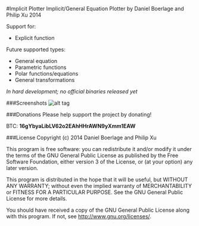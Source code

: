 #Implicit Plotter
Implicit/General Equation Plotter by Daniel Boerlage and Philip Xu  2014

Support for:
*	Explicit function

Future supported types:
*	General equation
*	Parametric functions
*	Polar functions/equations
*	General transformations

*In hard development; no official binaries released yet*

###Screenshots
![alt tag](https://raw.github.com/DanielBoerlage/Implicit-Plotter/master/display.png)

###Donations
Please help support the project by donating!

BTC: **16gYbyaLibLV62o2EAhHHrAWN9yXmm1EAW**

###License
Copyright (c) 2014 Daniel Boerlage and Philip Xu

This program is free software: you can redistribute it and/or modify
it under the terms of the GNU General Public License as published by
the Free Software Foundation, either version 3 of the License, or
(at your option) any later version.

This program is distributed in the hope that it will be useful,
but WITHOUT ANY WARRANTY; without even the implied warranty of
MERCHANTABILITY or FITNESS FOR A PARTICULAR PURPOSE.  See the
GNU General Public License for more details.

You should have received a copy of the GNU General Public License
along with this program.  If not, see <http://www.gnu.org/licenses/>.
